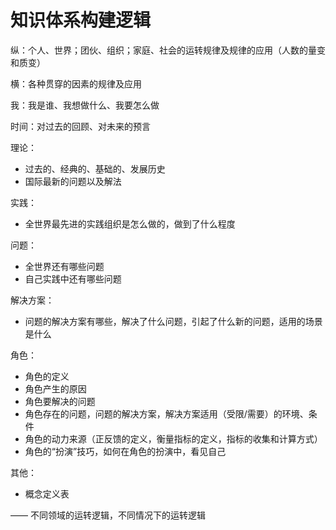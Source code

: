 # 知识体系构建逻辑



纵：个人、世界；团伙、组织；家庭、社会的运转规律及规律的应用（人数的量变和质变）

横：各种贯穿的因素的规律及应用

我：我是谁、我想做什么、我要怎么做

时间：对过去的回顾、对未来的预言

理论：

- 过去的、经典的、基础的、发展历史
- 国际最新的问题以及解法

实践：

- 全世界最先进的实践组织是怎么做的，做到了什么程度

问题：

- 全世界还有哪些问题
- 自己实践中还有哪些问题

解决方案：

- 问题的解决方案有哪些，解决了什么问题，引起了什么新的问题，适用的场景是什么

角色：

- 角色的定义
- 角色产生的原因
- 角色要解决的问题
- 角色存在的问题，问题的解决方案，解决方案适用（受限/需要）的环境、条件
- 角色的动力来源（正反馈的定义，衡量指标的定义，指标的收集和计算方式）
- 角色的“扮演”技巧，如何在角色的扮演中，看见自己

其他：

- 概念定义表

——
不同领域的运转逻辑，不同情况下的运转逻辑